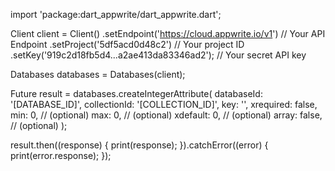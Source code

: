import 'package:dart_appwrite/dart_appwrite.dart';

Client client = Client()
  .setEndpoint('https://cloud.appwrite.io/v1') // Your API Endpoint
  .setProject('5df5acd0d48c2') // Your project ID
  .setKey('919c2d18fb5d4...a2ae413da83346ad2'); // Your secret API key

Databases databases = Databases(client);

Future result = databases.createIntegerAttribute(
  databaseId: '[DATABASE_ID]',
  collectionId: '[COLLECTION_ID]',
  key: '',
  xrequired: false,
  min: 0, // (optional)
  max: 0, // (optional)
  xdefault: 0, // (optional)
  array: false, // (optional)
);

result.then((response) {
  print(response);
}).catchError((error) {
  print(error.response);
});
